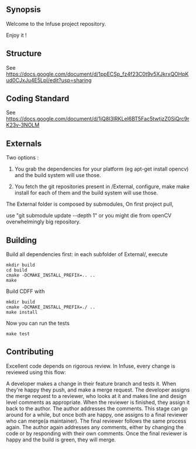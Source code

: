 ## Synopsis

Welcome to the Infuse project repository. 

Enjoy it ! 

## Structure
See https://docs.google.com/document/d/1ppECSp_fz4f23C0t9v5XJkrxQOHpKud0CJxJu4E5LpI/edit?usp=sharing

## Coding Standard

See https://docs.google.com/document/d/1jQ8I3lRKLel6BT5Fac5twtjzZ0SiQrc9rK23v-3NOLM

## Externals 
Two options : 
1. You grab the dependencies for your platform (eg apt-get install opencv) 
and the build system will use those.

2. You fetch the git repositories present in /External, configure, make make install for each of them and the build system will use those. 

The External folder is composed by submodules, 
On first project pull, 

use "git submodule update --depth 1" or you might die from openCV overwhelmingly big repository.

## Building

Build all dependencies first: in each subfolder of External/, execute

    mkdir build
    cd build
    cmake -DCMAKE_INSTALL_PREFIX=.. ..
    make

Build CDFF with

    mkdir build
    cmake -DCMAKE_INSTALL_PREFIX=./ ..
    make install

Now you can run the tests

    make test

## Contributing

Excellent code depends on rigorous review. In Infuse, every change is reviewed using this flow:

A developer makes a change in their feature branch and tests it. When they're happy they push, and make a merge request.
The developer assigns the merge request to a reviewer, who looks at it and makes line and design level comments as appropriate. When the reviewer is finished, they assign it back to the author. 
The author addresses the comments. This stage can go around for a while, but once both are happy, one assigns to a final reviewer who can merge(a maintainer).
The final reviewer follows the same process again. The author again addresses any comments, either by changing the code or by responding with their own comments.
Once the final reviewer is happy and the build is green, they will merge.
